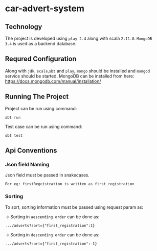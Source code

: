 # car-advert-system

## Technology

The project is developed using `play 2.4` along with scala `2.11.8`.
`MongoDB 3.4` is used as a backend database.

## Requred Configuration
Along with `jdk`, `scala`,`sbt` and `play`, `mongo` should be installed and `mongod` service should be started. MongoDB can be installed from here: https://docs.mongodb.com/manual/installation/

## Running The Project
Project can be run using command:

    sbt run

Test case can be run using command:

    sbt test
    
## Api Conventions

### Json field Naming
Json field must be passed in snakecases. 
    
    For eg: firstRegeistration is written as first_registration

### Sorting
To sort, sorting information must be passed using request param as:

-> Sorting in `aescending order` can be done as:  
    
    .../adverts?sort={"first_registration":1}

-> Sorting in `descending order` can be done as:  

    .../adverts?sort={"first_registration":-1}

